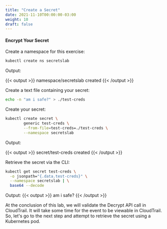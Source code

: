 ```yaml
---
title: "Create a Secret"
date: 2021-11-10T00:00:00-03:00
weight: 10
draft: false
---
```



#### Encrypt Your Secret

Create a namespace for this exercise:

```bash
kubectl create ns secretslab
```

Output:

{{< output >}}
namespace/secretslab created
{{< /output >}}

Create a text file containing your secret:

```bash
echo -n "am i safe?" > ./test-creds
```

Create your secret:

```bash
kubectl create secret \
        generic test-creds \
        --from-file=test-creds=./test-creds \
        --namespace secretslab
```

Output: 

{{< output >}}
secret/test-creds created
{{< /output >}}

Retrieve the secret via the CLI:

```bash
kubectl get secret test-creds \
  -o jsonpath="{.data.test-creds}" \
  --namespace secretslab | \
  base64 --decode
```

Output:
{{< output >}}
am i safe?
{{< /output >}}

At the conclusion of this lab, we will validate the Decrypt API call in CloudTrail. It will take some time for the event to be viewable in CloudTrail. So, let's go to the next step and attempt to retrieve the secret using a Kubernetes pod.
